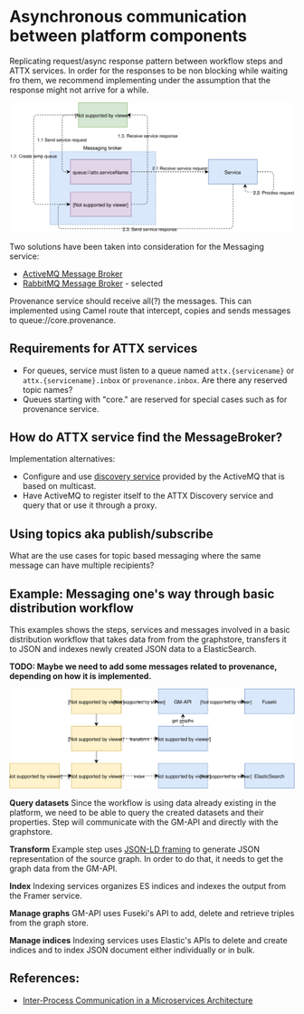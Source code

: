 # Asynchronous communication between platform components

Replicating request/async response pattern between workflow steps and ATTX services. In order for the responses to be non blocking while waiting fro them, we recommend implementing under the assumption that the response might not arrive for a while.

![Figure 1. Request/async response pattern using message broker](images/messaging-request-response.svg)


Two solutions have been taken into consideration for the Messaging service:
* [ActiveMQ Message Broker](MessageBroker-ActiveMQ.md)
* [RabbitMQ Message Broker](MessageBroker-RabbitMQ.md) - selected


Provenance service should receive all(?) the messages. This can implemented using Camel route that intercept, copies and sends messages to queue://core.provenance.

## Requirements for ATTX services

* For queues, service must listen to a queue named `attx.{servicename}` or `attx.{servicename}.inbox` or `provenance.inbox`. Are there any reserved topic names?
* Queues starting with "core." are reserved for special cases such as for provenance service.

## How do ATTX service find the MessageBroker?

Implementation alternatives:

* Configure and use [discovery service](http://activemq.apache.org/discovery.html) provided by the ActiveMQ that is based on multicast.
* Have ActiveMQ to register itself to the ATTX Discovery service and query that or use it through a proxy.


## Using topics aka publish/subscribe

What are the use cases for topic based messaging where the same message can have multiple recipients?

## Example: Messaging one's way through basic distribution workflow

This examples shows the steps, services and messages involved in a basic distribution workflow that takes data from from the graphstore, transfers it to JSON and indexes newly created JSON data to a ElasticSearch.

**TODO: Maybe we need to add some messages related to provenance, depending on how it is implemented.**

![Distribution workflow and services](images/distribution-workflow-basic.svg)

**Query datasets**
Since the workflow is using data already existing in the platform, we need to be able to query the created datasets and their properties. Step will communicate with the GM-API and directly with the graphstore.


**Transform**
Example step uses [JSON-LD framing](https://json-ld.org/spec/latest/json-ld-framing/) to generate JSON representation of the source graph. In order to do that, it needs to get the graph data from the GM-API.

**Index**
Indexing services organizes ES indices and indexes the output from the Framer service.

**Manage graphs**
GM-API uses Fuseki's API to add, delete and retrieve triples from the graph store.


**Manage indices**
Indexing services uses Elastic's APIs to delete and create indices and to index JSON document either individually or in bulk.

## References:

* [Inter-Process Communication in a Microservices Architecture](https://www.nginx.com/blog/building-microservices-inter-process-communication/)
